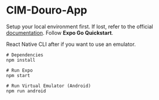 # CIM-Douro-App

Setup your local environment first. If lost, refer to the official [documentation](https://reactnative.dev/docs/environment-setup). Follow **Expo Go Quickstart**. 

React Native CLI after if you want to use an emulator.

```
# Dependencies
npm install

# Run Expo
npm start

# Run Virtual Emulator (Android)
npm run android
```
